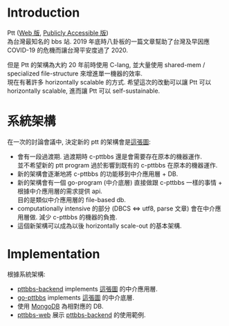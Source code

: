 # Introduction

Ptt ([Web 版](https://term.ptt.cc/), [Publicly Accessible 版](https://www.ptt.cc/bbs/index.html)) \
為台灣最知名的 bbs 站. 2019 年底時八卦板的一篇文章幫助了台灣及早因應 COVID-19 的危機而讓台灣平安度過了 2020.

但是 Ptt 的架構為大約 20 年前時使用 C-lang, 並大量使用 shared-mem / specialized file-structure 來增進單一機器的效率. \
現在有著許多 horizontally scalable 的方式. 希望這次的改動可以讓 Ptt 可以 horizontally scalable, 進而讓 Ptt 可以 self-sustainable.

# 系統架構

在一次的討論會議中, 決定新的 ptt 的架構會是[這張圖](https://github.com/Ptt-official-app/ptt_official_app_wanted#%E7%B3%BB%E7%B5%B1%E6%9E%B6%E6%A7%8B):

* 會有一段過渡期. 過渡期時 c-pttbbs 還是會需要存在原本的機器運作. \
  並不希望新的 ptt program 過於影響到既有的 c-pttbbs 在原本的機器運作.
* 新的架構會逐漸地將 c-pttbbs 的功能移到中介應用層 + DB.
* 新的架構會有一個 go-program (中介底層) 直接做跟 c-pttbbs 一樣的事情 + 根據中介應用層的需求提供 api. \
  目的是類似中介應用層的 file-based db.
* computationally intensive 的部分 (DBCS <=> utf8, parse 文章) 會在中介應用層做. 減少 c-pttbbs 的機器的負擔.
* 這個新架構可以成為以後 horizontally scale-out 的基本架構.

# Implementation

根據系統架構:

* [pttbbs-backend](https://github.com/Ptt-official-app/pttbbs-backend) implements [這張圖](https://github.com/Ptt-official-app/ptt_official_app_wanted#%E7%B3%BB%E7%B5%B1%E6%9E%B6%E6%A7%8B) 的中介應用層.
* [go-pttbbs](https://github.com/Ptt-official-app/go-pttbbs) implements [這張圖](https://github.com/Ptt-official-app/ptt_official_app_wanted#%E7%B3%BB%E7%B5%B1%E6%9E%B6%E6%A7%8B) 的中介底層.
* 使用 [MongoDB](https://www.mongodb.com/) 為相對應的 DB.
* [pttbbs-web](https://github.com/Ptt-official-app/pttbbs-web) 展示 [pttbbs-backend](https://github.com/Ptt-official-app/pttbbs-backend) 的使用範例.
